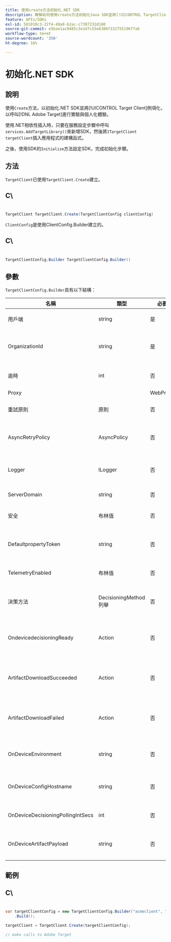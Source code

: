 ```yaml
---
title: 使用create方法初始化.NET SDK
description: 瞭解如何使用create方法初始化Java SDK並將[!UICONTROL TargetClient]例項化，以呼叫 [!DNL Adobe Target] 進行實驗與個人化體驗。
feature: APIs/SDKs
exl-id: 501010c3-22f4-49a8-b2ac-c7307232d180
source-git-commit: e5bae1ac9485c3e1d7c55e6386f332755196ffab
workflow-type: tm+mt
source-wordcount: '350'
ht-degree: 16%

---
```


# 初始化.NET SDK

## 說明

使用`Create`方法，以初始化.NET SDK並將[!UICONTROL Target Client]例項化，以呼叫[!DNL Adobe Target]進行實驗與個人化體驗。

使用.NET相依性插入時，只要在服務設定步驟中呼叫`services.AddTargetLibrary()`來新增SDK，然後將`ITargetClient targetClient`插入應用程式的建構函式。

之後，使用SDK的`Initialize`方法設定SDK，完成初始化步驟。

## 方法

`TargetClient`已使用`TargetClient.Create`建立。

## C\
#

```csharp {line-numbers="true"}
TargetClient TargetClient.Create(TargetClientConfig clientConfig)
```

`ClientConfig`是使用ClientConfig.Builder建立的。

## C\
#

```csharp {line-numbers="true"}
TargetClientConfig.Builder TargetClientConfig.Builder()
```

## 參數

`TargetClientConfig.Builder`具有以下結構：

| 名稱 | 類型 | 必要 | 預設值 | 說明 |
| --- | --- | --- | --- | --- |
| 用戶端 | string | 是 | 無 | [!UICONTROL Target Client Id] |
| OrganizationId | string | 是 | 無 | [!UICONTROL Experience Cloud Organization ID] |
| 逾時 | int | 否 | 10000 | 所有要求的逾時（以毫秒為單位） |
| Proxy |  | WebProxy | 否 | null | 所有[!DNL Target]要求的Proxy |
| 重試原則 | 原則 | 否 | null | 重試所有[!DNL Target]要求的原則 |
| AsyncRetryPolicy | AsyncPolicy | 否 | null | 所有[!DNL Target]要求的非同步重試原則 |
| Logger | ILogger | 否 | null | 用於[!DNL Target]個要求與回應的偵錯記錄 |
| ServerDomain | string | 否 | `client.tt.omtrdc.net` | 覆寫預設主機名稱 |
| 安全 | 布林值 | 否 | true | 取消設定以強制執行HTTP配置 |
| DefaultpropertyToken | string | 否 | null | 設定每個`getOffers`呼叫的預設屬性權杖 |
| TelemetryEnabled | 布林值 | 否 | true | 傳送遙測資料以改善SDK使用體驗 |
| 決策方法 | DecisioningMethod列舉 | 否 | ServerSide | 必須設定為OnDevice或Hybrid才能啟用裝置上決策 |
| OndevicedecisioningReady | Action | 否 | null | 委派裝置上決策就緒事件（當裝置上決策就緒時呼叫一次） |
| ArtifactDownloadSucceeded | Action | 否 | null | 委派裝置上決策成品下載成功（在每次成功下載成品時呼叫） |
| ArtifactDownloadFailed | Action | 否 | null | 裝置上決策成品下載失敗的委派（在每次失敗的成品下載時呼叫） |
| OnDeviceEnvironment | string | 否 | 生產 | 可用來指定不同的裝置上環境，例如中繼環境 |
| OnDeviceConfigHostname | string | 否 | `assets.adobetarget.com` | 可用來指定其他主機來下載裝置上決策成品檔案 |
| OnDeviceDecisioningPollingIntSecs | int | 否 | 300 （5分鐘） | 擷取裝置上決策成品檔案的間隔秒數 |
| OnDeviceArtifactPayload | string | 否 | null | 提供具有本機成品裝載的裝置上決策，以允許立即執行 |

## 範例

## C\
#

```csharp {line-numbers="true"}
var targetClientConfig = new TargetClientConfig.Builder("acmeclient", "ABCDEF012345677890ABCDEF0@AdobeOrg")
    .Build();

targetClient = TargetClient.Create(targetClientConfig);

// make calls to Adobe Target
```
